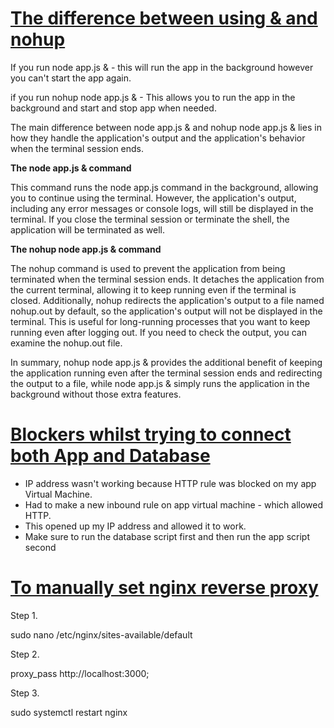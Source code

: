 
# <u> **The difference between using & and nohup** </u>


If you run node app.js & - this will run the app in the background however you can't start the app again.

if you run nohup node app.js & - This allows you to run the app in the background and start and stop app when needed.

The main difference between node app.js & and nohup node app.js & lies in how they handle the application's output and the application's behavior when the terminal session ends.


**The node app.js & command**

This command runs the node app.js command in the background, allowing you to continue using the terminal. However, the application's output, including any error messages or console logs, will still be displayed in the terminal. If you close the terminal session or terminate the shell, the application will be terminated as well.

**The nohup node app.js & command**

The nohup command is used to prevent the application from being terminated when the terminal session ends. It detaches the application from the current terminal, allowing it to keep running even if the terminal is closed. Additionally, nohup redirects the application's output to a file named nohup.out by default, so the application's output will not be displayed in the terminal. This is useful for long-running processes that you want to keep running even after logging out. If you need to check the output, you can examine the nohup.out file.

In summary, nohup node app.js & provides the additional benefit of keeping the application running even after the terminal session ends and redirecting the output to a file, while node app.js & simply runs the application in the background without those extra features.

# **<u>Blockers whilst trying to connect both App and Database</u>**

- IP address wasn't working because HTTP rule was blocked on my app Virtual Machine.
- Had to make a new inbound rule on app virtual machine - which allowed HTTP.
- This opened up my IP address and allowed it to work.
- Make sure to run the database script first and then run the app script second

# **<u>To manually set nginx reverse proxy</u>**

Step 1.

sudo nano /etc/nginx/sites-available/default

Step 2.

proxy_pass http://localhost:3000;

Step 3. 

sudo systemctl restart nginx
